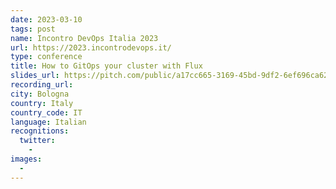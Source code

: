 ```yaml
---
date: 2023-03-10
tags: post
name: Incontro DevOps Italia 2023
url: https://2023.incontrodevops.it/
type: conference
title: How to GitOps your cluster with Flux
slides_url: https://pitch.com/public/a17cc665-3169-45bd-9df2-6ef696ca62be
recording_url:
city: Bologna
country: Italy
country_code: IT
language: Italian
recognitions:
  twitter:
    - 
images:
  - 
---
```

